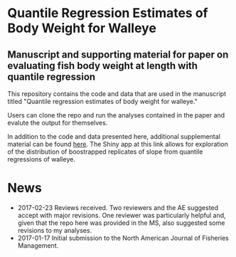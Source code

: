 # Quantile Regression Estimates of Body Weight for Walleye
Manuscript and supporting material for paper on evaluating fish body weight at length with quantile regression
---

This repository contains the code and data that are used in the manuscript titled "Quantile regression estimates of body weight for walleye."

Users can clone the repo and run the analyses contained in the paper and evalute the output for themselves.

In addition to the code and data presented here, additional supplemental material can be found [here](https://stevenranney.shinyapps.io/slopeDistDemo/). The Shiny app at this link allows for exploration of the distribution of boostrapped replicates of slope from quantile regressions of walleye.

# News

* 2017-02-23 Reviews received. Two reviewers and the AE suggested accept with major revisions. One reviewer was particularly helpful and, given that the repo here was provided in the MS, also suggested some revisions to my analyses.
* 2017-01-17 Initial submission to the North American Journal of Fisheries Management.
